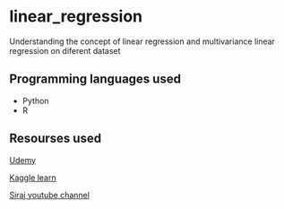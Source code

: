 # linear_regression
Understanding the concept of linear regression and multivariance linear regression on diferent dataset 

## Programming languages used 
+ Python 
+ R
## Resourses used 
[Udemy](https://www.udemy.com/machinelearning/learn/v4/content)

[Kaggle learn](https://www.kaggle.com/learn/machine-learning)

[Siraj youtube channel](https://www.youtube.com/watch?v=XdM6ER7zTLk)

